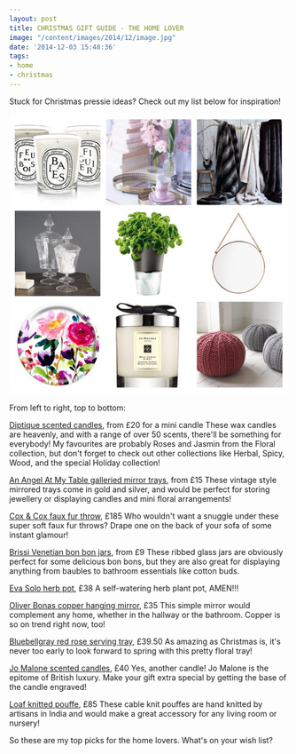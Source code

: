 ```yaml
---
layout: post
title: CHRISTMAS GIFT GUIDE - THE HOME LOVER
image: "/content/images/2014/12/image.jpg"
date: '2014-12-03 15:48:36'
tags:
- home
- christmas
---
```


Stuck for Christmas pressie ideas? Check out my list below for inspiration!

![](/content/images/2014/12/image.png)

From left to right, top to bottom:

<a href="http://www.diptyqueparis.co.uk/home-fragrances.html" target="_blank">Diptique scented candles</a>, from £20 for a mini candle
These wax candles are heavenly, and with a range of over 50 scents, there'll be something for everybody! My favourites are probably Roses and Jasmin from the Floral collection, but don't forget to check out other collections like Herbal, Spicy, Wood, and the special Holiday collection!

<a href="http://www.anangelatmytable.com/gilt-or-silver-oval-galleried-mirror-trays-4827-p.asp" target="_blank">An Angel At My Table galleried mirror trays</a>, from £15
These vintage style mirrored trays come in gold and silver, and would be perfect for storing jewellery or displaying candles and mini floral arrangements!

<a href="http://www.coxandcox.co.uk/luxurious-supersoft-fur-throws" target="_blank">Cox & Cox faux fur throw</a>, £185
Who wouldn't want a snuggle under these super soft faux fur throws? Drape one on the back of your sofa of some instant glamour!

<a href="http://www.brissi.com/venetian-glass-bon-bon-jars-ribbed.html" target="_blank">Brissi Venetian bon bon jars</a>, from £9
These ribbed glass jars are obviously perfect for some delicious bon bons, but they are also great for displaying anything from baubles to bathroom essentials like cotton buds.

<a href="http://www.johnlewis.com/eva-solo-herb-pot-dark-grey/p361438" target="_blank">Eva Solo herb pot</a>, £38
A self-watering herb plant pot, AMEN!!! 

<a href="https://www.oliverbonas.com/homeware/round-copper-hanging-mirror-31317" target="_blank">Oliver Bonas copper hanging mirror</a>, £35
This simple mirror would complement any home, whether in the hallway or the bathroom. Copper is so on trend right now, too!

<a href="http://www.bluebellgray.com/shop/trays/red-rose-serving-tray/" target="_blank">Bluebellgray red rose serving tray</a>, £39.50
As amazing as Christmas is, it's never too early to look forward to spring with this pretty floral tray!

<a href="http://www.jomalone.co.uk/products/3560/For-the-Home/Home-Candles" target="_blank">Jo Malone scented candles</a>, £40
Yes, another candle! Jo Malone is the epitome of British luxury. Make your gift extra special by getting the base of the candle engraved!

<a href="http://loaf.com/products/bug-pouffe" target="_blank">Loaf knitted pouffe</a>, £85
These cable knit pouffes are hand knitted by artisans in India and would make a great accessory for any living room or nursery!

So these are my top picks for the home lovers. What's on your wish list?